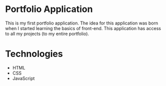 # Portfolio Application

This is my first portfolio application. The idea for this application was born when I started learning the basics of front-end. This application has access to all my projects (to my entire portfolio).

# Technologies

- HTML
- CSS
- JavaScript


